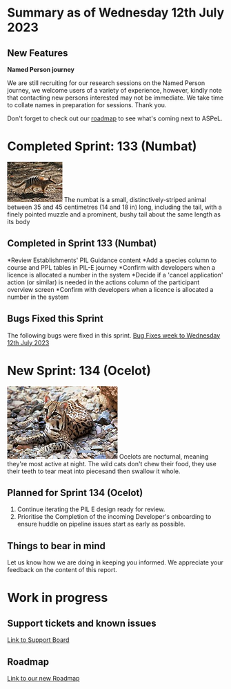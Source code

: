 # Summary as of Wednesday 12th July 2023

## New Features

**Named Person journey**

We are still recruiting for our research sessions on the Named Person journey, we welcome users of a variety of experience, however, kindly note that contacting new persons interested may not be immediate. We take time to collate names in preparation for sessions. Thank you.

Don't forget to check out our [roadmap](https://roadmap.prodpad.com/937455be-8d08-11ed-aa53-2a7db0eb1d9c) to see what's coming next to ASPeL.

# Completed Sprint: 133 (Numbat)
![Martin Pot (Martybugs at en.wikipedia), CC BY 3.0 <https://creativecommons.org/licenses/by/3.0>, via Wikimedia Commons](graphs/Numbat.jpg)
The numbat is a small, distinctively-striped animal between 35 and 45 centimetres (14 and 18 in) long, including the tail, with a finely pointed muzzle and a prominent, bushy tail about the same length as its body
## Completed in Sprint 133 (Numbat)
*Review Establishments' PIL Guidance content
*Add a species column to course and PPL tables in PIL-E journey
*Confirm with developers when a licence is allocated a number in the system
*Decide if a 'cancel application' action (or similar) is needed in the actions column of the participant overview screen
*Confirm with developers when a licence is allocated a number in the system
  
 
## Bugs Fixed this Sprint
The following bugs were fixed in this sprint.
[Bug Fixes week to Wednesday 12th July 2023]([graphs/Bugs12072023.png])



# New Sprint: 134 (Ocelot)

![Tom Smylie, Public domain, via Wikimedia Commons](graphs/Ocelot.jpg)
Ocelots are nocturnal, meaning they're most active at night. The wild cats don't chew their food, they use their teeth to tear meat into piecesand then swallow it whole.

## Planned for Sprint 134 (Ocelot)
1) Continue iterating the PIL E design ready for review.
2) Prioritise the Completion of the incoming Developer's onboarding to ensure huddle on pipeline issues start as early as possible.

## Things to bear in mind
Let us know how we are doing in keeping you informed. We appreciate your feedback on the content of this report.

# Work in progress

## Support tickets and known issues
[Link to Support Board](https://collaboration.homeoffice.gov.uk/jira/secure/RapidBoard.jspa?rapidView=1717)


## Roadmap

[Link to our new Roadmap](https://roadmap.prodpad.com/937455be-8d08-11ed-aa53-2a7db0eb1d9c)

